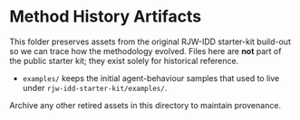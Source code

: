 # Method History Artifacts

This folder preserves assets from the original RJW-IDD starter-kit build-out so
we can trace how the methodology evolved.  Files here are **not** part of the
public starter kit; they exist solely for historical reference.

- `examples/` keeps the initial agent-behaviour samples that used to live under
  `rjw-idd-starter-kit/examples/`.

Archive any other retired assets in this directory to maintain provenance.
